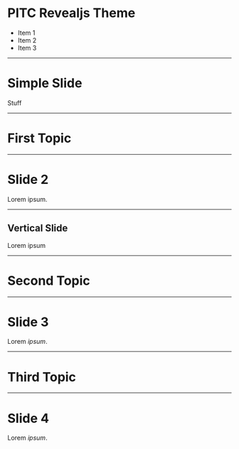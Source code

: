 # PITC Revealjs Theme

* Item 1
* Item 2
* Item 3

<!-- .slide: class="master01" -->

---

# Simple Slide

Stuff

---

# First Topic

<!-- .slide: class="master02 intro" -->

---

# Slide 2

Lorem ipsum.

<!-- .slide: class="master02" -->

----

## Vertical Slide

Lorem ipsum

<!-- .slide: class="master03" -->

---

# Second Topic

<!-- .slide: class="master04 intro" -->

---

# Slide 3

Lorem _ipsum_.

<!-- .slide: class="master04" -->

---

# Third Topic

<!-- .slide: class="master04 intro" -->

---

# Slide 4

Lorem _ipsum_.

<!-- .slide: class="master04" -->
